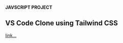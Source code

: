 **JAVSCRIPT PROJECT**

## VS Code Clone using Tailwind CSS 

[link...](https://stupendous-cuchufli-ec475c.netlify.app/)
